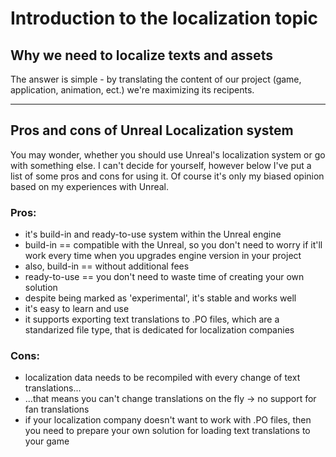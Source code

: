 # Introduction to the localization topic

## Why we need to localize texts and assets
The answer is simple - by translating the content of our project (game, application, animation, ect.) we're maximizing its recipents.

------
## Pros and cons of Unreal Localization system
You may wonder, whether you should use Unreal's localization system or go with something else. I can't decide for yourself, however below I've put a list of some pros and cons for using it. Of course it's only my biased opinion based on my experiences with Unreal.
### Pros:
- it's build-in and ready-to-use system within the Unreal engine
- build-in == compatible with the Unreal, so you don't need to worry if it'll work every time when you upgrades engine version in your project
- also, build-in == without additional fees
- ready-to-use == you don't need to waste time of creating your own solution
- despite being marked as 'experimental', it's stable and works well
- it's easy to learn and use
- it supports exporting text translations to .PO files, which are a standarized file type, that is dedicated for localization companies
### Cons:
- localization data needs to be recompiled with every change of text translations...
- ...that means you can't change translations on the fly -> no support for fan translations
- if your localization company doesn't want to work with .PO files, then you need to prepare your own solution for loading text translations to your game